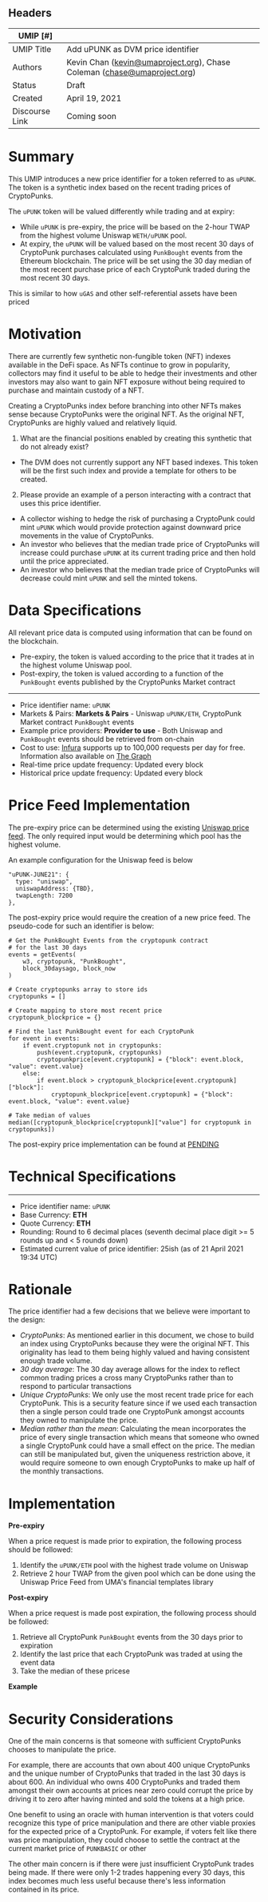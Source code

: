 ## Headers

| UMIP [#]            |                                                                           |
| ------------------- | ------------------------------------------------------------------------- |
| UMIP Title          | Add uPUNK as DVM price identifier                                         |
| Authors             | Kevin Chan (kevin@umaproject.org), Chase Coleman (chase@umaproject.org)   |
| Status              | Draft                                                                     |
| Created             | April 19, 2021                                                            |
| Discourse Link      | Coming soon            |


# Summary 

This UMIP introduces a new price identifier for a token referred to as `uPUNK`. The token is a synthetic index based on the recent trading prices of CryptoPunks.

The `uPUNK` token will be valued differently while trading and at expiry:

- While `uPUNK` is pre-expiry, the price will be based on the 2-hour TWAP from the highest volume Uniswap `WETH/uPUNK` pool.
- At expiry, the `uPUNK` will be valued based on the most recent 30 days of CryptoPunk purchases calculated using `PunkBought` events from the Ethereum blockchain. The price will be set using the 30 day median of the most recent purchase price of each CryptoPunk traded during the most recent 30 days.

This is similar to how `uGAS` and other self-referential assets have been priced


# Motivation

There are currently few synthetic non-fungible token (NFT) indexes available in the DeFi space. As NFTs continue to grow in popularity, collectors may find it useful to be able to hedge their investments and other investors may also want to gain NFT exposure without being required to purchase and maintain custody of a NFT.

Creating a CryptoPunks index before branching into other NFTs makes sense because CryptoPunks were the original NFT. As the original NFT, CryptoPunks are highly valued and relatively liquid.

1. What are the financial positions enabled by creating this synthetic that do not already exist?
  - The DVM does not currently support any NFT based indexes. This token will be the first such index and provide a template for others to be created.
2. Please provide an example of a person interacting with a contract that uses this price identifier.
  - A collector wishing to hedge the risk of purchasing a CryptoPunk could mint `uPUNK` which would provide protection against downward price movements in the value of CryptoPunks.
  - An investor who believes that the median trade price of CryptoPunks will increase could purchase `uPUNK` at its current trading price and then hold until the price appreciated.
  - An investor who believes that the median trade price of CryptoPunks will decrease could mint `uPUNK` and sell the minted tokens.


# Data Specifications

All relevant price data is computed using information that can be found on the blockchain.

* Pre-expiry, the token is valued according to the price that it trades at in the highest volume Uniswap pool.
* Post-expiry, the token is valued according to a function of the `PunkBought` events published by the CryptoPunks Market contract

-----------------------------------------
- Price identifier name: `uPUNK`
- Markets & Pairs: **Markets & Pairs** - Uniswap `uPUNK/ETH`, CryptoPunk Market contract `PunkBought` events
- Example price providers: **Provider to use** - Both Uniswap and `PunkBought` events should be retrieved from on-chain
- Cost to use: [Infura](https://infura.io/) supports up to 100,000 requests per day for free. Information also available on [The Graph](https://thegraph.com/)
- Real-time price update frequency: Updated every block
- Historical price update frequency: Updated every block


# Price Feed Implementation

The pre-expiry price can be determined using the existing [Uniswap price feed](https://github.com/UMAprotocol/protocol/blob/master/packages/financial-templates-lib/src/price-feed/UniswapPriceFeed.js). The only required input would be determining which pool has the highest volume.

An example configuration for the Uniswap feed is below

```
"uPUNK-JUNE21": {
  type: "uniswap",
  uniswapAddress: {TBD},
  twapLength: 7200
},
```

The post-expiry price would require the creation of a new price feed. The pseudo-code for such an identifier is below:

```
# Get the PunkBought Events from the cryptopunk contract
# for the last 30 days
events = getEvents(
    w3, cryptopunk, "PunkBought",
    block_30daysago, block_now
)

# Create cryptopunks array to store ids
cryptopunks = []

# Create mapping to store most recent price
cryptopunk_blockprice = {}

# Find the last PunkBought event for each CryptoPunk
for event in events:
    if event.cryptopunk not in cryptopunks:
        push(event.cryptopunk, cryptopunks)
        cryptopunkprice[event.cryptopunk] = {"block": event.block, "value": event.value}
    else:
        if event.block > cryptopunk_blockprice[event.cryptopunk]["block"]:
            cryptopunk_blockprice[event.cryptopunk] = {"block": event.block, "value": event.value}

# Take median of values
median([cryptopunk_blockprice[cryptopunk]["value"] for cryptopunk in cryptopunks])

```

The post-expiry price implementation can be found at [PENDING]()


# Technical Specifications

-----------------------------------------
- Price identifier name: `uPUNK`
- Base Currency: **ETH**
- Quote Currency: **ETH**
- Rounding: Round to 6 decimal places (seventh decimal place digit >= 5 rounds up and < 5 rounds down)
- Estimated current value of price identifier: 25ish (as of 21 April 2021 19:34 UTC)


# Rationale

The price identifier had a few decisions that we believe were important to the design:

* _CryptoPunks_: As mentioned earlier in this document, we chose to build an index using CryptoPunks because they were the original NFT. This originality has lead to them being highly valued and having consistent enough trade volume.
* _30 day average_: The 30 day average allows for the index to reflect common trading prices a cross many CryptoPunks rather than to respond to particular transactions
* _Unique CryptoPunks_: We only use the most recent trade price for each CryptoPunk. This is a security feature since if we used each transaction then a single person could trade one CryptoPunk amongst accounts they owned to manipulate the price.
* _Median rather than the mean_: Calculating the mean incorporates the price of every single transaction which means that someone who owned a single CryptoPunk could have a small effect on the price. The median can still be manipulated but, given the uniqueness restriction above, it would require someone to own enough CryptoPunks to make up half of the monthly transactions.


# Implementation

**Pre-expiry**

When a price request is made prior to expiration, the following process should be followed:

1. Identify the `uPUNK/ETH` pool with the highest trade volume on Uniswap
2. Retrieve 2 hour TWAP from the given pool which can be done using the Uniswap Price Feed from UMA's financial templates library


**Post-expiry**

When a price request is made post expiration, the following process should be followed:

1. Retrieve all CryptoPunk `PunkBought` events from the 30 days prior to expiration
2. Identify the last price that each CryptoPunk was traded at using the event data
3. Take the median of these pricese


**Example**


# Security Considerations

One of the main concerns is that someone with sufficient CryptoPunks chooses to manipulate the price.

For example, there are accounts that own about 400 unique CryptoPunks and the unique number of CryptoPunks that traded in the last 30 days is about 600. An individual who owns 400 CryptoPunks and traded them amongst their own accounts at prices near zero could corrupt the price by driving it to zero after having minted and sold the tokens at a high price.

One benefit to using an oracle with human intervention is that voters could recognize this type of price manipulation and there are other viable proxies for the expected price of a CryptoPunk. For example, if voters felt like there was price manipulation, they could choose to settle the contract at the current market price of `PUNKBASIC` or other 

The other main concern is if there were just insufficient CryptoPunk trades being made. If there were only 1-2 trades happening every 30 days, this index becomes much less useful because there's less information contained in its price.
